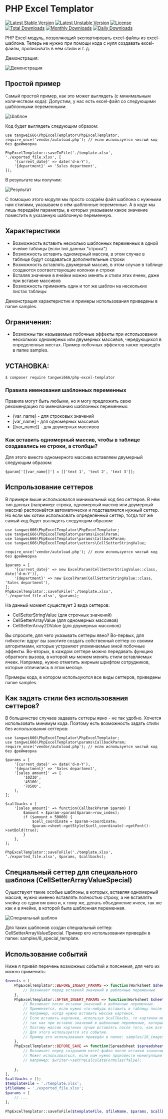 # PHP Excel Templator

[![Latest Stable Version](https://poser.pugx.org/tangwei666/php-excel-templator/v/stable)](https://packagist.org/packages/tangwei666/php-excel-templator)
[![Latest Unstable Version](https://poser.pugx.org/tangwei666/php-excel-templator/v/unstable)](https://packagist.org/packages/tangwei666/php-excel-templator)
[![License](https://poser.pugx.org/tangwei666/php-excel-templator/license)](https://packagist.org/packages/tangwei666/php-excel-templator)
[![Total Downloads](https://poser.pugx.org/tangwei666/php-excel-templator/downloads)](https://packagist.org/packages/tangwei666/php-excel-templator)
[![Monthly Downloads](https://poser.pugx.org/tangwei666/php-excel-templator/d/monthly)](https://packagist.org/packages/tangwei666/php-excel-templator)
[![Daily Downloads](https://poser.pugx.org/tangwei666/php-excel-templator/d/daily)](https://packagist.org/packages/tangwei666/php-excel-templator)

PHP Excel модуль, позволяющий экспортировать excel-файлы из excel-шаблона.
Теперь не нужно при помощи кода с нуля создавать excel-файлы, прописывать в нём стили и т. д.

Демонстрация:

![Демонстрация](readme_resources/demo_ru.png)

## Простой пример
Самый простой пример, как это может выглядеть (с минимальным количеством кода):
Допустим, у нас есть excel-файл со следующими шаблонными переменными:

![Шаблон](readme_resources/template.png)

Код будет выглядеть следующим образом:
```
use tangwei666\PhpExcelTemplator\PhpExcelTemplator;
require_once('vendor/autoload.php'); // если используется чистый код без фреймворка

PhpExcelTemplator::saveToFile('./template.xlsx', './exported_file.xlsx', [
	'{current_date}' => date('d-m-Y'),
	'{department}' => 'Sales department',
]);
```
В результате мы получим:

![Результат](readme_resources/exported_file.png)

С помощью этого модуля мы просто создаём файл шаблона с нужными нам стилями, указываем в нём шаблонные переменные. А в коде мы лишь передаём параметры, в которых указываем какое значение поместить в указанную шаблонную переменную.

## Характеристики
- Возможность вставить несколько шаблонных переменных в одной ячейке таблицы (если тип данных "строка")
- Возможность вставить одномерный массив, в этом случае в таблице будут создаваться дополнительные строки
- Возможность вставлять двумерный массив, в этом случае в таблице создаются соответствующие колонки и строки
- Всталяя значение в ячейки можно менять и стили этих ячеек, даже при вставке массивов
- Возможность применять один и тот же шаблон на нескольких листах таблицы

Демонстрация характеристик и примеры использования приведены в папке samples.

## Ограничения:
- Возможны так называемые побочные эффекты при использовании нескольких одномерных или двумерных массивов, чередующихся в определенных местах. Пример побочных эффектов также приведён в папке samples.

## УСТАНОВКА:

```
$ composer require tangwei666/php-excel-templator
```

### Правила именования шаблонных переменных
Правила могут быть любыми, но я могу предложить свою рекомендацию по именованию шаблонных переменных:
- {var_name} - для строковых значений
- [var_name] - для одномерных массивов
- [[var_name]] - для двумерных массивов


### Как вставить одномерный массив, чтобы в таблице создавались не строки, а столбцы?
Для этого вместо одномерного массива вставляем двумерный следующим образом:
```
$param['[[var_name]]'] = [['text 1', 'text 2', 'text 3']];
```

## Испрользование сеттеров
В примере выше использовался минимальный код без сеттеров.
В нём тип данных (например: строка, одномерный массив или двумерный массив) распознаётся автоматически и подставляется нужный сеттер.
Но если мы хотим использовать определённый сеттер, тогда тот же самый код будет выглядеть следующим образом:
```
use tangwei666\PhpExcelTemplator\PhpExcelTemplator;
use tangwei666\PhpExcelTemplator\params\ExcelParam;
use tangwei666\PhpExcelTemplator\params\CallbackParam;
use tangwei666\PhpExcelTemplator\setters\CellSetterStringValue;

require_once('vendor/autoload.php'); // если используется чистый код без фреймворка

$params = [
	'{current_date}' => new ExcelParam(CellSetterStringValue::class, date('d-m-Y')),
	'{department}' => new ExcelParam(CellSetterStringValue::class, 'Sales department'),
];
PhpExcelTemplator::saveToFile('./template.xlsx', './exported_file.xlsx', $params);
```
На данный момент существует 3 вида сеттеров:
- CellSetterStringValue (для строчных значений)
- CellSetterArrayValue (для одномерных массивов)
- CellSetterArray2DValue (для двумерных массивов)

Вы спросите, для чего указывать сеттеры явно?
Во-первых, для гибкости: вдруг вы захотите создать собственный сеттер со своими алгоритмами, которые устраняют упоминаемые мной побочные эффекты.
Во-вторых, в каждом сеттере можно передавать функцию обратного вызова, в которой мы можем менять стили вставляемых ячеек. Например, нужно отметить жирным шрифтом сотрудников, которые отличились в этом месяце.

Примеры кода, в котором используются все виды сеттеров, приведены папке samples.

## Как задать стили без использования сеттеров?
В большинстве случаев задавать сеттеры явно - не так удобно. Хочется использовать минимум кода. Поэтому есть возможность задать стили без использования сеттеров:
```
use tangwei666\PhpExcelTemplator\PhpExcelTemplator;
use tangwei666\PhpExcelTemplator\params\CallbackParam;
require_once('vendor/autoload.php'); // если используется чистый код без фреймворка

$params = [
	'{current_date}' => date('d-m-Y'),
	'{department}' => 'Sales department',
	'[sales_amount]' => [
		'10230',
		'45100',
		'70500',
	],
];

$callbacks = [
	'[sales_amount]' => function(CallbackParam $param) {
		$amount = $param->param[$param->row_index];
		if ($amount > 50000) {
			$cell_coordinate = $param->coordinate;
			$param->sheet->getStyle($cell_coordinate)->getFont()->setBold(true);
		}
	},
];

PhpExcelTemplator::saveToFile('./template.xlsx', './exported_file.xlsx', $params, $callbacks);
```

## Специальный сеттер для специального шаблона (CellSetterArrayValueSpecial)
Существуют такие особые шаблоны, в которых, вставляя одномерный массив, нужно именно вставлять полностью строку, а не вставлять ячейку со сдвигом вниз и, к тому же, делать объединение ячеек, так же как и в ячейке, в которой была шаблонная переменная.

![Специальный шаблон](readme_resources/special_template.png)

Для таких шаблонов создан специальный сеттер: CellSetterArrayValueSpecial. Пример его использования приведён в папке: samples/8_special_template.


## Использование событий

Ниже я привёл перечень возможных событий и пояснения, для чего их можно применить:
```php
$events = [
    PhpExcelTemplator::BEFORE_INSERT_PARAMS => function(Worksheet $sheet, array $templateVarsArr) {
        // Возникает перед вставкой значений в шаблонные переменные
    },
    PhpExcelTemplator::AFTER_INSERT_PARAMS => function(Worksheet $sheet, array $templateVarsArr) {
        // Возникает после вставки значений в шаблонные переменные.
        // Применяется, если нужно что-нибудь вставить в таблицу после того, как были созданы колонки и строки.
        // Например, когда нужно вставить массив картинок.
        // Если вставить картинки, используя $callbacks, то картинки могут смещаться вправо, 
        // так как при вставке значений в шаблонные переменные, которые находятся ниже, могу создаваться дополнительные колонки.
        // Поэтому массив картинок лучше вставлять после того, как все дополнительные колонки был созданы.
        // Для этого используется это событие.
        // Пример его использования приведён в папке: samples/10_images        
    },
    PhpExcelTemplator::BEFORE_SAVE => function(Spreadsheet $spreadsheet, IWriter $writer) {
        // Возникает перед созданием excel-файла после вставки значений в шаблонные переменные.
        // Может использоваться, если нам нужно произвести манипуляции с объектом $writer или $spreadsheet.
        // Например: $writer->setPreCalculateFormulas(false);  
       
    },
];
$callbacks = [];
$templateFile = './template.xlsx';
$fileName = './exported_file.xlsx';
$params = [
	// ...
];

PhpExcelTemplator::saveToFile($templateFile, $fileName, $params, $callbacks, $events);
```